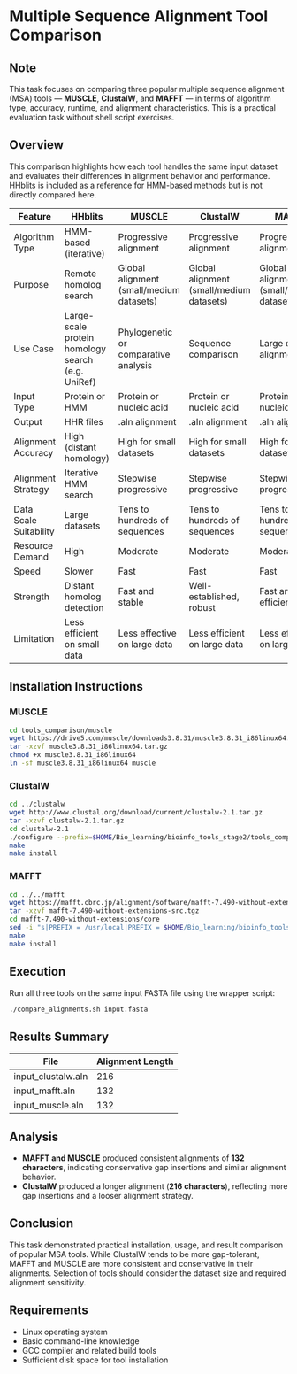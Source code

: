 # Multiple Sequence Alignment Tool Comparison

## Note
This task focuses on comparing three popular multiple sequence alignment (MSA) tools — **MUSCLE**, **ClustalW**, and **MAFFT** — in terms of algorithm type, accuracy, runtime, and alignment characteristics. This is a practical evaluation task without shell script exercises.

## Overview

This comparison highlights how each tool handles the same input dataset and evaluates their differences in alignment behavior and performance. HHblits is included as a reference for HMM-based methods but is not directly compared here.

| Feature             | HHblits              | MUSCLE                      | ClustalW                     | MAFFT                        |
|---------------------|----------------------|-----------------------------|------------------------------|------------------------------|
| Algorithm Type      | HMM-based (iterative)| Progressive alignment       | Progressive alignment        | Progressive alignment        |
| Purpose             | Remote homolog search| Global alignment (small/medium datasets)| Global alignment (small/medium datasets) | Global alignment (small/medium datasets) |
| Use Case            | Large-scale protein homology search (e.g. UniRef) | Phylogenetic or comparative analysis | Sequence comparison          | Large dataset alignment      |
| Input Type          | Protein or HMM       | Protein or nucleic acid     | Protein or nucleic acid      | Protein or nucleic acid      |
| Output              | HHR files            | .aln alignment              | .aln alignment               | .aln alignment               |
| Alignment Accuracy  | High (distant homology) | High for small datasets  | High for small datasets      | High for small datasets      |
| Alignment Strategy  | Iterative HMM search | Stepwise progressive        | Stepwise progressive         | Stepwise progressive         |
| Data Scale Suitability | Large datasets    | Tens to hundreds of sequences | Tens to hundreds of sequences | Tens to hundreds of sequences |
| Resource Demand     | High                 | Moderate                    | Moderate                     | Moderate                     |
| Speed               | Slower               | Fast                        | Fast                         | Fast                         |
| Strength            | Distant homolog detection | Fast and stable        | Well-established, robust     | Fast and efficient           |
| Limitation          | Less efficient on small data | Less effective on large data | Less efficient on large data | Less efficient on large data |


## Installation Instructions

### MUSCLE

```bash
cd tools_comparison/muscle
wget https://drive5.com/muscle/downloads3.8.31/muscle3.8.31_i86linux64.tar.gz
tar -xzvf muscle3.8.31_i86linux64.tar.gz
chmod +x muscle3.8.31_i86linux64
ln -sf muscle3.8.31_i86linux64 muscle
```

### ClustalW

```bash
cd ../clustalw
wget http://www.clustal.org/download/current/clustalw-2.1.tar.gz
tar -xzvf clustalw-2.1.tar.gz
cd clustalw-2.1
./configure --prefix=$HOME/Bio_learning/bioinfo_tools_stage2/tools_comparison/clustalw
make
make install
```

### MAFFT

```bash
cd ../../mafft
wget https://mafft.cbrc.jp/alignment/software/mafft-7.490-without-extensions-src.tgz
tar -xzvf mafft-7.490-without-extensions-src.tgz
cd mafft-7.490-without-extensions/core
sed -i "s|PREFIX = /usr/local|PREFIX = $HOME/Bio_learning/bioinfo_tools_stage2/tools_comparison/mafft|" Makefile
make
make install
```

## Execution

Run all three tools on the same input FASTA file using the wrapper script:

```bash
./compare_alignments.sh input.fasta
```

## Results Summary

| File | Alignment Length |
|------|------------------|
| input_clustalw.aln | 216 |
| input_mafft.aln | 132 |
| input_muscle.aln | 132 |

## Analysis

* **MAFFT and MUSCLE** produced consistent alignments of **132 characters**, indicating conservative gap insertions and similar alignment behavior.
* **ClustalW** produced a longer alignment (**216 characters**), reflecting more gap insertions and a looser alignment strategy.

## Conclusion

This task demonstrated practical installation, usage, and result comparison of popular MSA tools. While ClustalW tends to be more gap-tolerant, MAFFT and MUSCLE are more consistent and conservative in their alignments. Selection of tools should consider the dataset size and required alignment sensitivity.

## Requirements

* Linux operating system
* Basic command-line knowledge
* GCC compiler and related build tools
* Sufficient disk space for tool installation
